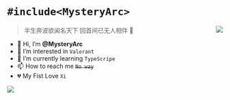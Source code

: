 
# ```#include<MysteryArc>```

<a href="https://github.com/anuraghazra/convoychat">
  <img align="right" src="https://github-readme-stats.vercel.app/api/top-langs/?username=MysteryArc&theme=buefy" />
</a>

> 半生奔波欲闻名天下 回首间已无人相伴 🧋
>
- 👋 Hi, I’m **@MysteryArc**
- 👀 I’m interested in `Valorant`
- 🌱 I’m currently learning `TypeScripe`
- 📫 How to reach me ~~`No way`~~
- 💔 My Fist Love `Xi`

<a href="https://github.com/anuraghazra/github-readme-stats">
  <img align="centre" src="https://github-readme-stats.vercel.app/api?username=MysteryArc&theme=buefy&show_icons=true" />
</a>

<!---
MysteryArc/MysteryArc is a ✨ special ✨ repository because its `README.md` (this file) appears on your GitHub profile.
You can click the Preview link to take a look at your changes.
--->

